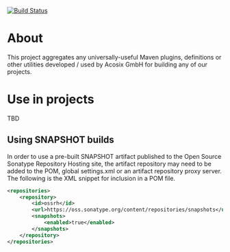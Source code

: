 [![Build Status](https://travis-ci.org/Acosix/acosix-maven-parent.svg?branch=master)](https://travis-ci.org/Acosix/acosix-maven-parent)

# About
This project aggregates any universally-useful Maven plugins, definitions or other utilities developed / used by Acosix GmbH for building any of our projects.

# Use in projects

TBD

## Using SNAPSHOT builds

In order to use a pre-built SNAPSHOT artifact published to the Open Source Sonatype Repository Hosting site, the artifact repository may need to be added to the POM, global settings.xml or an artifact repository proxy server. The following is the XML snippet for inclusion in a POM file.

```xml
<repositories>
    <repository>
        <id>ossrh</id>
        <url>https://oss.sonatype.org/content/repositories/snapshots</url>
        <snapshots>
            <enabled>true</enabled>
        </snapshots>
    </repository>
</repositories>
```
